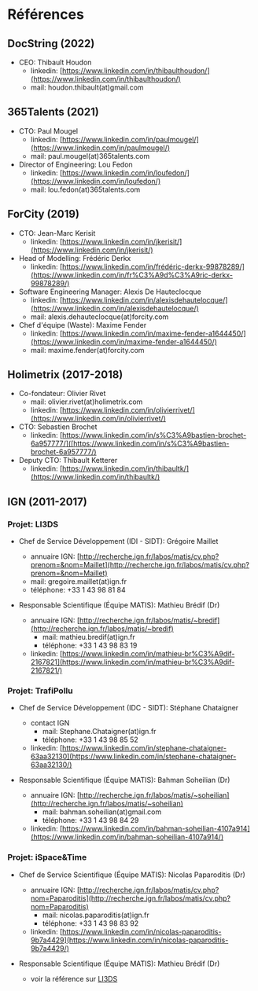 # Références

## DocString (2022)
- CEO: Thibault Houdon
    - linkedin: [https://www.linkedin.com/in/thibaulthoudon/](https://www.linkedin.com/in/thibaulthoudon/)
    - mail: houdon.thibault(at)gmail.com

## 365Talents (2021)
- CTO: Paul Mougel
    - linkedin: [https://www.linkedin.com/in/paulmougel/](https://www.linkedin.com/in/paulmougel/)
    - mail: paul.mougel(at)365talents.com
- Director of Engineering: Lou Fedon
    - linkedin: [https://www.linkedin.com/in/loufedon/](https://www.linkedin.com/in/loufedon/)
    - mail: lou.fedon(at)365talents.com

## ForCity (2019)
- CTO: Jean-Marc Kerisit
	- linkedin: [https://www.linkedin.com/in/jkerisit/](https://www.linkedin.com/in/jkerisit/)
- Head of Modelling: Frédéric Derkx
	- linkedin: [https://www.linkedin.com/in/frédéric-derkx-99878289/](https://www.linkedin.com/in/fr%C3%A9d%C3%A9ric-derkx-99878289/)
- Software Engineering Manager: Alexis De Hauteclocque
	- linkedin: [https://www.linkedin.com/in/alexisdehautelocque/](https://www.linkedin.com/in/alexisdehautelocque/)
	- mail: alexis.dehauteclocque(at)forcity.com
- Chef d'équipe (Waste): Maxime Fender
	- linkedin: [https://www.linkedin.com/in/maxime-fender-a1644450/](https://www.linkedin.com/in/maxime-fender-a1644450/)
	- mail: maxime.fender(at)forcity.com

## Holimetrix (2017-2018)
- Co-fondateur: Olivier Rivet
	- mail: olivier.rivet(at)holimetrix.com
	- linkedin: [https://www.linkedin.com/in/olivierrivet/](https://www.linkedin.com/in/olivierrivet/)
- CTO: Sebastien Brochet
	- linkedin: [https://www.linkedin.com/in/s%C3%A9bastien-brochet-6a957777/]([https://www.linkedin.com/in/s%C3%A9bastien-brochet-6a957777/)
- Deputy CTO: Thibault Ketterer
	- linkedin: [https://www.linkedin.com/in/thibaultk/](https://www.linkedin.com/in/thibaultk/)

## IGN (2011-2017)

### Projet: LI3DS

- Chef de Service Développement (IDI - SIDT): Grégoire Maillet
	- annuaire IGN: [http://recherche.ign.fr/labos/matis/cv.php?prenom=&nom=Maillet](http://recherche.ign.fr/labos/matis/cv.php?prenom=&nom=Maillet)
	- mail: gregoire.maillet(at)ign.fr
	- téléphone: +33 1 43 98 81 84

- Responsable Scientifique (Équipe MATIS): Mathieu Brédif (Dr)
	- annuaire IGN: [http://recherche.ign.fr/labos/matis/~bredif](http://recherche.ign.fr/labos/matis/~bredif)
		- mail: mathieu.bredif(at)ign.fr
		- téléphone: +33 1 43 98 83 19
	- linkedin: [https://www.linkedin.com/in/mathieu-br%C3%A9dif-2167821](https://www.linkedin.com/in/mathieu-br%C3%A9dif-2167821/)

### Projet: TrafiPollu

- Chef de Service Développement (IDC - SIDT): Stéphane Chataigner
	- contact IGN
		- mail: Stephane.Chataigner(at)ign.fr
		- téléphone: +33 1 43 98 85 52
	- linkedin: [https://www.linkedin.com/in/stephane-chataigner-63aa32130](https://www.linkedin.com/in/stephane-chataigner-63aa32130/)

- Responsable Scientifique (Équipe MATIS): Bahman Soheilian (Dr)
	- annuaire IGN: [http://recherche.ign.fr/labos/matis/~soheilian](http://recherche.ign.fr/labos/matis/~soheilian)
		- mail: bahman.soheilian(at)gmail.com
		- téléphone: +33 1 43 98 84 29
	- linkedin: [https://www.linkedin.com/in/bahman-soheilian-4107a914](https://www.linkedin.com/in/bahman-soheilian-4107a914/)

###  Projet: iSpace&Time

- Chef de Service Scientifique (Équipe MATIS): Nicolas Paparoditis
(Dr)
	- annuaire IGN: [http://recherche.ign.fr/labos/matis/cv.php?nom=Paparoditis](http://recherche.ign.fr/labos/matis/cv.php?nom=Paparoditis)
		- mail: nicolas.paparoditis(at)ign.fr
		- téléphone: +33 1 43 98 83 92
	- linkedin: [https://www.linkedin.com/in/nicolas-paparoditis-9b7a4429](https://www.linkedin.com/in/nicolas-paparoditis-9b7a4429/)

- Responsable Scientifique (Équipe MATIS): Mathieu Brédif (Dr)
	- voir la référence sur [LI3DS](#projet-li3ds)